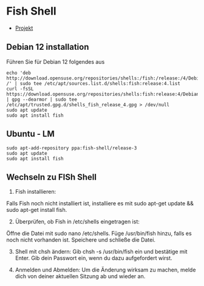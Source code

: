 # Fish Shell

+ [Projekt](https://fishshell.com/)

## Debian 12 installation

Führen Sie für Debian 12 folgendes aus
```
echo 'deb http://download.opensuse.org/repositories/shells:/fish:/release:/4/Debian_12/ /' | sudo tee /etc/apt/sources.list.d/shells:fish:release:4.list
curl -fsSL https://download.opensuse.org/repositories/shells:fish:release:4/Debian_12/Release.key | gpg --dearmor | sudo tee /etc/apt/trusted.gpg.d/shells_fish_release_4.gpg > /dev/null
sudo apt update
sudo apt install fish
```
## Ubuntu - LM

```
sudo apt-add-repository ppa:fish-shell/release-3
sudo apt update
sudo apt install fish
```

## Wechseln zu FISh Shell

1. Fish installieren:

Falls Fish noch nicht installiert ist, installiere es mit sudo apt-get update && sudo apt-get install fish.

2. Überprüfen, ob Fish in /etc/shells eingetragen ist:

Öffne die Datei mit sudo nano /etc/shells.
Füge /usr/bin/fish hinzu, falls es noch nicht vorhanden ist.
Speichere und schließe die Datei.

3. Shell mit chsh ändern:
Gib chsh -s /usr/bin/fish ein und bestätige mit Enter.
Gib dein Passwort ein, wenn du dazu aufgefordert wirst.

4. Anmelden und Abmelden:
Um die Änderung wirksam zu machen, melde dich von deiner aktuellen Sitzung ab und wieder an.
